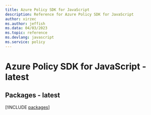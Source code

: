 ```yaml
---
title: Azure Policy SDK for JavaScript
description: Reference for Azure Policy SDK for JavaScript
author: xirzec
ms.author: jeffish
ms.data: 04/03/2023
ms.topic: reference
ms.devlang: javascript
ms.service: policy
---
```

# Azure Policy SDK for JavaScript - latest
## Packages - latest
[!INCLUDE [packages](policy-index.md)]